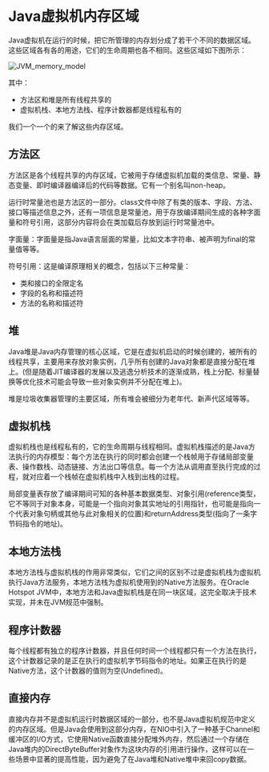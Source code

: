 # Java虚拟机内存区域

Java虚拟机在运行的时候，把它所管理的内存划分成了若干个不同的数据区域。这些区域各有各的用途，它们的生命周期也各不相同。这些区域如下图所示：

![JVM\_memory\_model](https://user-images.githubusercontent.com/16413289/65386396-c94dbe80-dd6d-11e9-85b5-6f97cb0e7569.png)

其中：

* 方法区和堆是所有线程共享的
* 虚拟机栈、本地方法栈、程序计数器都是线程私有的

我们一个一个的来了解这些内存区域。

## 方法区

方法区是各个线程共享的内存区域，它被用于存储虚拟机加载的类信息、常量、静态变量、即时编译器编译后的代码等数据。它有一个别名叫non-heap。

运行时常量池也是方法区的一部分。class文件中除了有类的版本、字段、方法、接口等描述信息之外，还有一项信息是常量池，用于存放编译期间生成的各种字面量和符号引用，这部分内容将会在类加载后存放到运行时常量池中。

字面量：字面量是指Java语言层面的常量，比如文本字符串、被声明为final的常量值等等。

符号引用：这是编译原理相关的概念，包括以下三种常量：

* 类和接口的全限定名
* 字段的名称和描述符
* 方法的名称和描述符

## 堆

Java堆是Java内存管理的核心区域，它是在虚拟机启动的时候创建的，被所有的线程共享，主要用来存放对象实例，几乎所有创建的Java对象都是直接分配在堆上。\(但是随着JIT编译器的发展以及逃逸分析技术的逐渐成熟，栈上分配、标量替换等优化技术可能会导致一些对象实例并不分配在堆上\)。

堆是垃圾收集器管理的主要区域，所有堆会被细分为老年代、新声代区域等等。

## 虚拟机栈

虚拟机栈也是线程私有的，它的生命周期与线程相同。虚拟机栈描述的是Java方法执行的内存模型：每个方法在执行的同时都会创建一个栈帧用于存储局部变量表、操作数栈、动态链接、方法出口等信息。每一个方法从调用直至执行完成的过程，就对应着一个栈帧在虚拟机栈中入栈到出栈的过程。

局部变量表存放了编译期间可知的各种基本数据类型、对象引用\(reference类型，它不等同于对象本身，可能是一个指向对象其实地址的引用指针，也可能是指向一个代表对象句柄或其他与此对象相关的位置\)和returnAddress类型\(指向了一条字节码指令的地址\)。

## 本地方法栈

本地方法栈与虚拟机栈的作用非常类似，它们之间的区别不过是虚拟机栈为虚拟机执行Java方法服务，本地方法栈为虚拟机使用到的Native方法服务。在Oracle Hotspot JVM中，本地方法和Java虚拟机栈是在同一块区域，这完全取决于技术实现，并未在JVM规范中强制。

## 程序计数器

每个线程都有独立的程序计数器，并且任何时间一个线程都只有一个方法在执行，这个计数器记录的是正在执行的虚拟机字节码指令的地址。如果正在执行的是Native方法，这个计数器的值则为空\(Undefined\)。

## 直接内存

直接内存并不是虚拟机运行时数据区域的一部分，也不是Java虚拟机规范中定义的内存区域。但是Java会使用到这部分内存，在NIO中引入了一种基于Channel和缓冲区的I/O方式，它使用Native函数直接分配堆外内存，然后通过一个存储在Java堆内的DirectByteBuffer对象作为这块内存的引用进行操作，这样可以在一些场景中显著的提高性能，因为避免了在Java堆和Native堆中来回copy数据。

